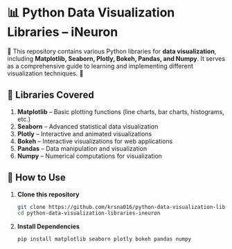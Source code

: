 # 📊 Python Data Visualization Libraries – iNeuron  

🚀 This repository contains various Python libraries for **data visualization**, including **Matplotlib, Seaborn, Plotly, Bokeh, Pandas, and Numpy**. It serves as a comprehensive guide to learning and implementing different visualization techniques. 🚀  

## 📌 Libraries Covered  

1. **Matplotlib** – Basic plotting functions (line charts, bar charts, histograms, etc.)  
2. **Seaborn** – Advanced statistical data visualization  
3. **Plotly** – Interactive and animated visualizations  
4. **Bokeh** – Interactive visualizations for web applications  
5. **Pandas** – Data manipulation and visualization  
6. **Numpy** – Numerical computations for visualization  

## 🔧 How to Use  

1. **Clone this repository**  
   ```bash
   git clone https://github.com/krsna016/python-data-visualization-libraries-ineuron.git
   cd python-data-visualization-libraries-ineuron
   
2. **Install Dependencies**
   ```bash
   pip install matplotlib seaborn plotly bokeh pandas numpy

